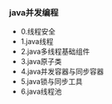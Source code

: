 ### java并发编程
- 0.线程安全
- 1.java线程
- 2.java多线程基础组件
- 3.java原子类
- 4.java并发容器与同步容器
- 5.java锁与同步工具
- 6.java线程池
